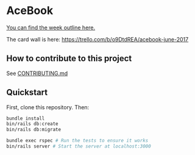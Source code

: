 # AceBook

[You can find the week outline here.](https://github.com/makersacademy/course/tree/master/acebook)

The card wall is here: https://trello.com/b/o9DtdREA/acebook-june-2017 

## How to contribute to this project

See [CONTRIBUTING.md](CONTRIBUTING.md)

## Quickstart

First, clone this repository. Then:

```bash
bundle install
bin/rails db:create
bin/rails db:migrate

bundle exec rspec # Run the tests to ensure it works
bin/rails server # Start the server at localhost:3000
```
